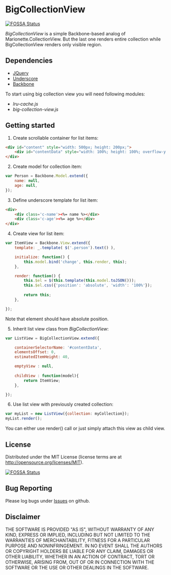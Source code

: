 # BigCollectionView
[![FOSSA Status](https://app.fossa.com/api/projects/git%2Bgithub.com%2FShtille%2Fbig-collection-view.svg?type=shield)](https://app.fossa.com/projects/git%2Bgithub.com%2FShtille%2Fbig-collection-view?ref=badge_shield)

*BigCollectionView* is a simple Backbone-based analog of Marionette.CollectionView. But the last one renders entire collection while BigCollectionView renders only visible region.

## Dependencies
* [JQuery](https://jquery.com/)
* [Underscore](https://underscorejs.org/)
* [Backbone](https://backbonejs.org/)

To start using big collection view you will need following modules:
* _lru-cache.js_
* _big-collection-view.js_

## Getting started
1. Create scrollable container for list items:
```html
<div id="content" style="width: 500px; height: 200px;">
    <div id="contentData" style="width: 100%; height: 100%; overflow-y: auto;"></div>
</div>
```
2. Create model for collection item:
```javascript
var Person = Backbone.Model.extend({
    name: null,
    age: null,
});
```
3. Define underscore template for list item:
```html
<div>
    <div class='c-name'><%= name %></div>
    <div class='c-age'><%= age %></div>
</div>
```
4. Create view for list item:
```javascript
var ItemView = Backbone.View.extend({
    template: _.template( $('.person').text() ),

    initialize: function() {
        this.model.bind('change', this.render, this);
    },

    render: function() {
        this.$el = $(this.template(this.model.toJSON()));
        this.$el.css({'position': 'absolute', 'width': '100%'});
        
        return this;
    },

});
```
Note that element should have absolute position.

5. Inherit list view class from *BigCollectionView*:
```javascript
var ListView = BigCollectionView.extend({

    containerSelectorName: '#contentData',
    elementsOffset: 0,
    estimatedItemHeight: 40,

    emptyView : null,
    
    childView : function(model){
        return ItemView;
    },

});
```
6. Use list view with previously created collection:
```javascript
var myList = new ListView({collection: myCollection});
myList.render();
```
You can either use render() call or just simply attach this view as child view.

## License
Distributed under the MIT License (license terms are at http://opensource.org/licenses/MIT).


[![FOSSA Status](https://app.fossa.com/api/projects/git%2Bgithub.com%2FShtille%2Fbig-collection-view.svg?type=large)](https://app.fossa.com/projects/git%2Bgithub.com%2FShtille%2Fbig-collection-view?ref=badge_large)

## Bug Reporting
Please log bugs under [Issues](https://github.com/Shtille/big-collection-view/issues) on github.

## Disclaimer
THE SOFTWARE IS PROVIDED "AS IS", WITHOUT WARRANTY OF ANY KIND, EXPRESS OR
IMPLIED, INCLUDING BUT NOT LIMITED TO THE WARRANTIES OF MERCHANTABILITY,
FITNESS FOR A PARTICULAR PURPOSE AND NONINFRINGEMENT. IN NO EVENT SHALL THE
AUTHORS OR COPYRIGHT HOLDERS BE LIABLE FOR ANY CLAIM, DAMAGES OR OTHER
LIABILITY, WHETHER IN AN ACTION OF CONTRACT, TORT OR OTHERWISE, ARISING FROM,
OUT OF OR IN CONNECTION WITH THE SOFTWARE OR THE USE OR OTHER DEALINGS IN THE
SOFTWARE.